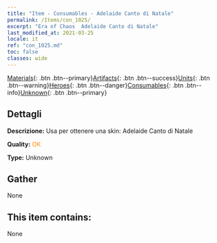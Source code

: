 ```yaml
---
title: "Item - Consumables - Adelaide Canto di Natale"
permalink: /Items/con_1025/
excerpt: "Era of Chaos  Adelaide Canto di Natale"
last_modified_at: 2021-03-25
locale: it
ref: "con_1025.md"
toc: false
classes: wide
---
```

 [Materials](/it/Items/){: .btn .btn--primary}[Artifacts](/it/Items/Artifacts/){: .btn .btn--success}[Units](/it/Items/Units/){: .btn .btn--warning}[Heroes](/it/Items/Heroes/){: .btn .btn--danger}[Consumables](/it/Items/Consumables/){: .btn .btn--info}[Unknown](/it/Items/Unknown/){: .btn .btn--primary}

## Dettagli
 **Descrizione:** Usa per ottenere una skin: Adelaide Canto di Natale

 **Quality:** <span style="color: #FF8C00">OK</span>

 **Type:** Unknown

## Gather

  None

## This item contains:

  None

